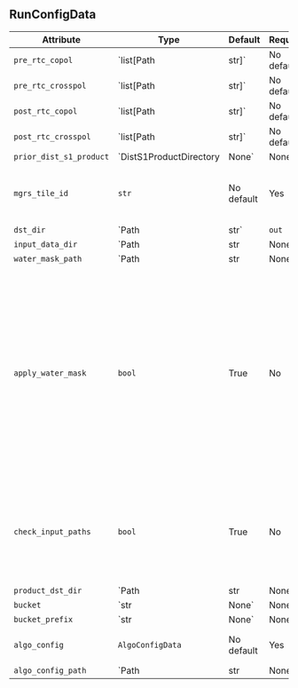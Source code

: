 ## RunConfigData

| Attribute | Type | Default | Required | Description |
|-----------|------|---------|----------|-------------|
| `pre_rtc_copol` | `list[Path | str]` | No default | Yes | List of paths to pre-rtc copolarization data. |
| `pre_rtc_crosspol` | `list[Path | str]` | No default | Yes | List of paths to pre-rtc crosspolarization data. |
| `post_rtc_copol` | `list[Path | str]` | No default | Yes | List of paths to post-rtc copolarization data. |
| `post_rtc_crosspol` | `list[Path | str]` | No default | Yes | List of paths to post-rtc crosspolarization data. |
| `prior_dist_s1_product` | `DistS1ProductDirectory | None` | None | Yes | Path to prior DIST-S1 product. Can accept str, Path, or DistS1ProductDirectory. If None, no prior product is used and confirmation is not performed. |
| `mgrs_tile_id` | `str` | No default | Yes | MGRS tile ID. Required to kick-off disturbance processing. |
| `dst_dir` | `Path | str` | `out` | No | No description available |
| `input_data_dir` | `Path | str | None` | None | Yes | Input data directory. If None, defaults to dst_dir. |
| `water_mask_path` | `Path | str | None` | None | Yes | Path to water mask. If None, no water mask is used. |
| `apply_water_mask` | `bool` | True | No | Whether to apply water mask to the input data. If True, water mask is applied to the input data. If no water mask path is provided, the tiles to generate the water mask are localized and formatted for use. |
| `check_input_paths` | `bool` | True | No | Whether to check if the input paths exist. If True, the input paths are checked. Used during testing. |
| `product_dst_dir` | `Path | str | None` | None | Yes | Path to product directory. If None, defaults to dst_dir. |
| `bucket` | `str | None` | None | Yes | Bucket to use for product storage. If None, no bucket is used. |
| `bucket_prefix` | `str | None` | None | Yes | Bucket prefix to use for product storage. If None, no bucket prefix is used. |
| `algo_config` | `AlgoConfigData` | No default | Yes | Algorithm configuration parameters. |
| `algo_config_path` | `Path | str | None` | None | Yes | Path to external algorithm config file. If None, no external algorithm config is used. |

